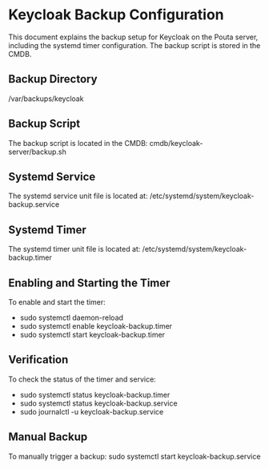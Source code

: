 # Keycloak Backup Configuration

This document explains the backup setup for Keycloak on the Pouta server, including the systemd timer configuration. The backup script is stored in the CMDB.

## Backup Directory
/var/backups/keycloak

## Backup Script
The backup script is located in the CMDB: cmdb/keycloak-server/backup.sh

## Systemd Service
The systemd service unit file is located at: /etc/systemd/system/keycloak-backup.service

## Systemd Timer
The systemd timer unit file is located at: /etc/systemd/system/keycloak-backup.timer

## Enabling and Starting the Timer
To enable and start the timer:
- sudo systemctl daemon-reload
- sudo systemctl enable keycloak-backup.timer
- sudo systemctl start keycloak-backup.timer

## Verification
To check the status of the timer and service:
- sudo systemctl status keycloak-backup.timer
- sudo systemctl status keycloak-backup.service
- sudo journalctl -u keycloak-backup.service

## Manual Backup
To manually trigger a backup: sudo systemctl start keycloak-backup.service
